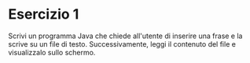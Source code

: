 # Esercizio 1

Scrivi un programma Java che chiede all'utente di inserire una frase e la scrive su un file di testo.
Successivamente, leggi il contenuto del file e visualizzalo sullo schermo.
